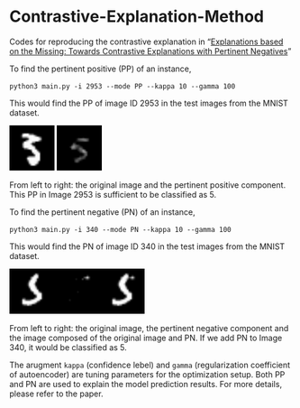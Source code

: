 # Contrastive-Explanation-Method
Codes for reproducing the contrastive explanation in  “[Explanations based on the Missing: Towards Contrastive Explanations with Pertinent Negatives](https://arxiv.org/abs/1802.07623)”


To find the pertinent positive (PP) of an instance, 

```shell
python3 main.py -i 2953 --mode PP --kappa 10 --gamma 100
```
This would find the PP of image ID 2953 in the test images from the MNIST dataset.

<img src="/Results/PP_ID2953_Gamma_100.0/Orig_original5.png" width="80" height="80"> <img src="/Results/PP_ID2953_Gamma_100.0/Delta_id2953_kappa10.0_Orig5_Adv3_Delta5.png" width="80" height="80">


From left to right: the original image and the pertinent positive component. This PP in Image 2953 is sufficient to be classified as 5.

To find the pertinent negative (PN) of an instance,

```shell
python3 main.py -i 340 --mode PN --kappa 10 --gamma 100
```
This would find the PN of image ID 340 in the test images from the MNIST dataset.

<img src="/Results/PN_ID340_Gamma_100.0/Orig_original3.png" width="80" height="80"><img src="/Results/PN_ID340_Gamma_100.0/Delta_id340_kappa10.0_Orig3_Adv5_Delta8.png" width="80" height="80"><img src="/Results/PN_ID340_Gamma_100.0/Adv_id340_kappa10.0_Orig3_Adv5_Delta8.png" width="80" height="80">


From left to right: the original image, the pertinent negative component and the image composed of the original image and PN. If we add PN to Image 340, it would be classified as 5.

The arugment `kappa` (confidence lebel) and `gamma` (regularization coefficient of autoencoder) are tuning parameters for the optimization setup. Both PP and PN are used to explain the model prediction results. For more details, please refer to the paper.
